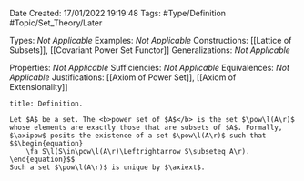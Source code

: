 <div class="topSpace"></div>

Date Created: 17/01/2022 19:19:48
Tags: #Type/Definition #Topic/Set_Theory/Later

Types: <i>Not Applicable</i>
Examples: <i>Not Applicable</i> 
Constructions: [[Lattice of Subsets]], [[Covariant Power Set Functor]]
Generalizations: <i>Not Applicable</i>

Properties: <i>Not Applicable</i>
Sufficiencies: <i>Not Applicable</i>
Equivalences: <i>Not Applicable</i>
Justifications: [[Axiom of Power Set]], [[Axiom of Extensionality]]

``` ad-Definition
title: Definition.

Let $A$ be a set. The <b>power set of $A$</b> is the set $\pow\l(A\r)$ whose elements are exactly those that are subsets of $A$. Formally, $\axipow$ posits the existence of a set $\pow\l(A\r)$ such that
$$\begin{equation}
    \fa S\l(S\in\pow\l(A\r)\Leftrightarrow S\subseteq A\r).
\end{equation}$$
Such a set $\pow\l(A\r)$ is unique by $\axiext$.

```
